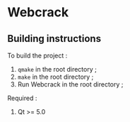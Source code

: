 # Webcrack

## Building instructions

To build the project :

1. `qmake` in the root directory ;
2. `make` in the root directory ;
3. Run Webcrack in the root directory ;

Required :

1. Qt >= 5.0